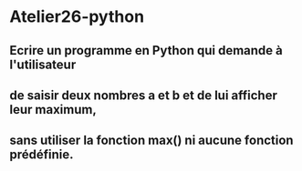 # Atelier26-python

## Ecrire un programme en Python qui demande à l'utilisateur 
## de saisir deux nombres a et b et de lui afficher leur maximum, 
## sans utiliser la fonction max() ni aucune fonction prédéfinie.
